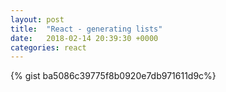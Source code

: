 ```yaml
---
layout: post
title:  "React - generating lists"
date:   2018-02-14 20:39:30 +0000
categories: react
---
```



{% gist ba5086c39775f8b0920e7db971611d9c%}

